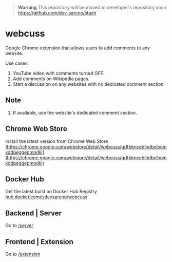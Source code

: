 > **Warning**
> This repository will be moved to developer's repository soon https://github.com/dev-sareno/staxh

# webcuss
Google Chrome extension that allows users to add comments to any website.

Use cases:
1. YouTube video with comments turned OFF.
1. Add comments on Wikipedia pages.
1. Start a discussion on any websites with no dedicated comment section.

## Note
1. If available, use the website's dedicated comment section.

## Chrome Web Store
Install the latest version from Chrome Web Store [https://chrome.google.com/webstore/detail/webcuss/gdfbkncebihdbclbomkddpeggepmodkl](https://chrome.google.com/webstore/detail/webcuss/gdfbkncebihdbclbomkddpeggepmodkl)

## Docker Hub
Get the latest build on Docker Hub Registry [hub.docker.com/r/devsareno/webcuss](https://hub.docker.com/r/devsareno/webcuss)

## Backend | Server
Go to [/server](./server)

## Frontend | Extension
Go to [/extension](./extension)

